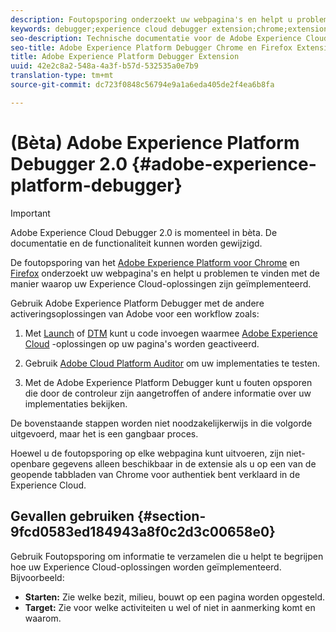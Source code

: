 ```yaml
---
description: Foutopsporing onderzoekt uw webpagina's en helpt u problemen te vinden met de manier waarop uw Experience Cloud-oplossingen zijn geïmplementeerd
keywords: debugger;experience cloud debugger extension;chrome;extension
seo-description: Technische documentatie voor de Adobe Experience Cloud Debugger 2.0 Chrome en Firefox Extension - bestudeer uw webpagina's en begrijp problemen met de implementaties van de Experience Cloud-oplossing
seo-title: Adobe Experience Platform Debugger Chrome en Firefox Extension
title: Adobe Experience Platform Debugger Extension
uuid: 42e2c8a2-548a-4a3f-b57d-532535a0e7b9
translation-type: tm+mt
source-git-commit: dc723f0848c56794e9a1a6eda405de2f4ea6b8fa

---
```



# (Bèta) Adobe Experience Platform Debugger 2.0 {#adobe-experience-platform-debugger}

> [!IMPORTANT]
>
> Adobe Experience Cloud Debugger 2.0 is momenteel in bèta. De documentatie en de functionaliteit kunnen worden gewijzigd.

De foutopsporing van het [Adobe Experience Platform voor Chrome](https://chrome.google.com/webstore/detail/adobe-experience-cloud-de/ocdmogmohccmeicdhlhhgepeaijenapj) en [Firefox](https://addons.mozilla.org/en-US/firefox/addon/adobe-experience-platform-dbg/) onderzoekt uw webpagina&#39;s en helpt u problemen te vinden met de manier waarop uw Experience Cloud-oplossingen zijn geïmplementeerd.

Gebruik Adobe Experience Platform Debugger met de andere activeringsoplossingen van Adobe voor een workflow zoals:

1. Met [Launch](https://docs.adobe.com/content/help/en/launch/using/overview.html) of [DTM](https://docs.adobe.com/content/help/en/dtm/using/dtm-home.html) kunt u code invoegen waarmee [Adobe Experience Cloud](https://docs.adobe.com/content/help/en/core-services/interface/experience-cloud.html) -oplossingen op uw pagina&#39;s worden geactiveerd.

1. Gebruik [Adobe Cloud Platform Auditor](https://experiencecloud.adobe.com/resources/help/en_US/auditor/) om uw implementaties te testen.
1. Met de Adobe Experience Platform Debugger kunt u fouten opsporen die door de controleur zijn aangetroffen of andere informatie over uw implementaties bekijken.

De bovenstaande stappen worden niet noodzakelijkerwijs in die volgorde uitgevoerd, maar het is een gangbaar proces.

Hoewel u de foutopsporing op elke webpagina kunt uitvoeren, zijn niet-openbare gegevens alleen beschikbaar in de extensie als u op een van de geopende tabbladen van Chrome voor authentiek bent verklaard in de Experience Cloud.

## Gevallen gebruiken {#section-9fcd0583ed184943a8f0c2d3c00658e0}

Gebruik Foutopsporing om informatie te verzamelen die u helpt te begrijpen hoe uw Experience Cloud-oplossingen worden geïmplementeerd. Bijvoorbeeld:

* **Starten:** Zie welke bezit, milieu, bouwt op een pagina worden opgesteld.
* **Target:** Zie voor welke activiteiten u wel of niet in aanmerking komt en waarom.

